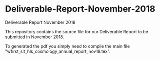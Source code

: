 # Deliverable-Report-November-2018
Deliverable Report November 2018

This repository contains the source file for our Deliverable Report to be submitted in November 2018.

To generated the pdf you simply need to compile the main file "wfirst_sit_hls_cosmology_annual_report_nov18.tex".
